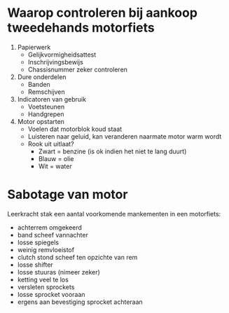 # Waarop controleren bij aankoop tweedehands motorfiets
1. Papierwerk
	- Gelijkvormigheidsattest
	- Inschrijvingsbewijs
	- Chassisnummer zeker controleren
2. Dure onderdelen
	- Banden
	- Remschijven
3. Indicatoren van gebruik
	- Voetsteunen
	- Handgrepen
4. Motor opstarten
	- Voelen dat motorblok koud staat
	- Luisteren naar geluid, kan veranderen naarmate motor warm wordt
	- Rook uit uitlaat?
		- Zwart = benzine (is ok indien het niet te lang duurt)
		- Blauw = olie
		- Wit = water

# Sabotage van motor
Leerkracht stak een aantal voorkomende mankementen in een motorfiets:
- achterrem omgekeerd
- band scheef vannachter
- losse spiegels
- weinig remvloeistof 
- clutch stond scheef ten opzichte van rem 
- losse shifter
- losse stuuras (nimeer zeker) 
- ketting veel te los
- versleten sprockets
- losse sprocket vooraan
- ergens aan bevestiging sprocket achteraan